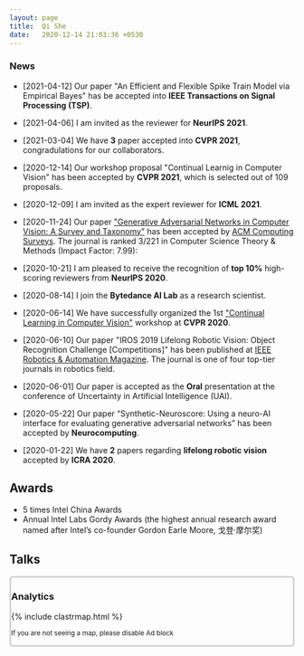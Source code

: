 ```yaml
---
layout: page
title:  Qi She
date:   2020-12-14 21:03:36 +0530
---
```


### **News**
- [2021-04-12] Our paper "An Efficient and Flexible Spike Train Model via Empirical Bayes" has be accepted into **IEEE Transactions on Signal Processing (TSP)**.

- [2021-04-06] I am invited as the reviewer for **NeurIPS 2021**.

- [2021-03-04] We have **3** paper accepted into **CVPR 2021**, congradulations for our collaborators.

- [2020-12-14] Our workshop proposal "Continual Learnig in Computer Vision" has been accepted by **CVPR 2021**, which is selected out of 109 proposals.

- [2020-12-09] I am invited as the expert reviewer for **ICML 2021**.

- [2020-11-24] Our paper ["Generative Adversarial Networks in Computer Vision: A Survey and Taxonomy"][GAN Survey] has been accepted by [ACM Computing Surveys][ACM Computing Surveys]. The journal is ranked 3/221 in Computer Science Theory & Methods (Impact Factor: 7.99):

- [2020-10-21] I am pleased to receive the recognition of **top 10%** high-scoring reviewers from **NeurIPS 2020**.

- [2020-08-14] I join the **Bytedance AI Lab** as a research scientist.

- [2020-06-14] We have successfully organized the 1st ["Continual Learning in Computer Vision"][CLVISION] workshop at **CVPR 2020**.

- [2020-06-10] Our paper "IROS 2019 Lifelong Robotic Vision: Object Recognition Challenge [Competitions]" has been published at [IEEE Robotics & Automation Magazine][IEEE RAM]. The journal is one of four top-tier journals in robotics field.

- [2020-06-01] Our paper is accepted as the **Oral** presentation at the conference of Uncertainty in Artificial Intelligence (UAI). 

- [2020-05-22] Our paper “Synthetic-Neuroscore: Using a neuro-AI interface for evaluating generative adversarial networks” has been accepted by **Neurocomputing**.

- [2020-01-22] We have **2** papers regarding **lifelong robotic vision** accepted by **ICRA 2020**.

[ACM Computing Surveys]: https://www.letpub.com.cn/index.php?page=journalapp&view=detail&journalid=19
[CLVISION]: https://sites.google.com/view/clvision2020/overview?authuser=0
[GAN Survey]:https://arxiv.org/abs/1906.01529
[IEEE RAM]: https://ieeexplore.ieee.org/document/9113359

## **Awards**
- 5 times Intel China Awards
- Annual Intel Labs Gordy Awards (the highest annual research award named after Intel’s co-founder Gordon Earle Moore, 戈登·摩尔奖)

## **Talks**

<div class="analytics"  style="border: solid lightgrey; border-radius: 5px;">
	<h3> Analytics </h3>
	{% include clastrmap.html %}
	<p> <small> If you are not seeing a map, please disable Ad block </small></p>
</div>
</div >